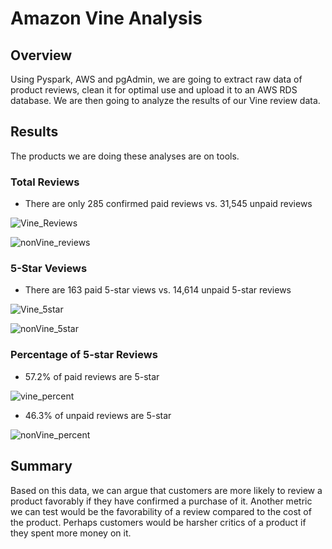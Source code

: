 # Amazon Vine Analysis

## Overview

Using Pyspark, AWS and pgAdmin, we are going to extract raw data of product reviews, clean it for optimal use and upload it to an AWS RDS database. We are then going to analyze the results of our Vine review data.

## Results

The products we are doing these analyses are on tools.

### Total Reviews
- There are only 285 confirmed paid reviews vs. 31,545 unpaid reviews

![Vine_Reviews](https://user-images.githubusercontent.com/108296899/199545651-7dc5c22a-26d7-483e-bb6b-fc3e9d67b664.png)

![nonVine_reviews](https://user-images.githubusercontent.com/108296899/199545682-397633c3-4f7a-4d7d-bf3b-240774cbcb97.png)

### 5-Star Veviews
- There are 163 paid 5-star views vs. 14,614 unpaid 5-star reviews

![Vine_5star](https://user-images.githubusercontent.com/108296899/199546167-9710165b-5868-46d3-aa77-aeb767c4077e.png)

![nonVine_5star](https://user-images.githubusercontent.com/108296899/199546191-d0e5ee6d-a4a5-422f-bc19-4592b49382d4.png)

### Percentage of 5-star Reviews
- 57.2% of paid reviews are 5-star

![vine_percent](https://user-images.githubusercontent.com/108296899/199546449-18c6a94b-f855-4540-9033-967b25674589.png)

- 46.3% of unpaid reviews are 5-star

![nonVine_percent](https://user-images.githubusercontent.com/108296899/199546498-6651b9af-b612-4fe3-871a-ebfef9c04584.png)

## Summary

Based on this data, we can argue that customers are more likely to review a product favorably if they have confirmed a purchase of it. Another metric we can test would be the favorability of a review compared to the cost of the product. Perhaps customers would be harsher critics of a product if they spent more money on it.
